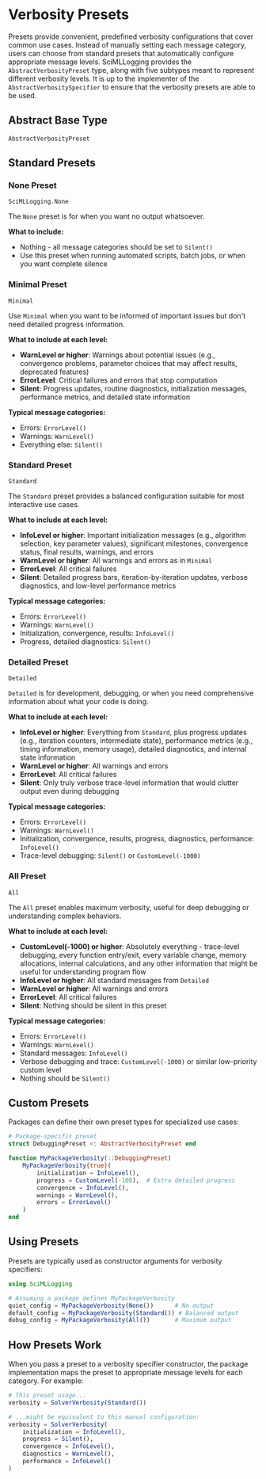 # Verbosity Presets

Presets provide convenient, predefined verbosity configurations that cover common use cases. Instead of manually setting each message category, users can choose from standard presets that automatically configure appropriate message levels. SciMLLogging provides the `AbstractVerbosityPreset` type, along with five subtypes meant to represent different verbosity levels. It is up to the implementer of the `AbstractVerbositySpecifier` to ensure that the verbosity presets are able to be used.  

## Abstract Base Type

```@docs
AbstractVerbosityPreset
```

## Standard Presets

### None Preset
```@docs
SciMLLogging.None
```

The `None` preset is for when you want no output whatsoever.

**What to include:**
- Nothing - all message categories should be set to `Silent()`
- Use this preset when running automated scripts, batch jobs, or when you want complete silence

### Minimal Preset
```@docs
Minimal
```

Use `Minimal` when you want to be informed of important issues but don't need detailed progress information.

**What to include at each level:**
- **WarnLevel or higher**: Warnings about potential issues (e.g., convergence problems, parameter choices that may affect results, deprecated features)
- **ErrorLevel**: Critical failures and errors that stop computation
- **Silent**: Progress updates, routine diagnostics, initialization messages, performance metrics, and detailed state information

**Typical message categories:**
- Errors: `ErrorLevel()`
- Warnings: `WarnLevel()`
- Everything else: `Silent()`

### Standard Preset
```@docs
Standard
```

The `Standard` preset provides a balanced configuration suitable for most interactive use cases.

**What to include at each level:**
- **InfoLevel or higher**: Important initialization messages (e.g., algorithm selection, key parameter values), significant milestones, convergence status, final results, warnings, and errors
- **WarnLevel or higher**: All warnings and errors as in `Minimal`
- **ErrorLevel**: All critical failures
- **Silent**: Detailed progress bars, iteration-by-iteration updates, verbose diagnostics, and low-level performance metrics

**Typical message categories:**
- Errors: `ErrorLevel()`
- Warnings: `WarnLevel()`
- Initialization, convergence, results: `InfoLevel()`
- Progress, detailed diagnostics: `Silent()`

### Detailed Preset
```@docs
Detailed
```

`Detailed` is for development, debugging, or when you need comprehensive information about what your code is doing.

**What to include at each level:**
- **InfoLevel or higher**: Everything from `Standard`, plus progress updates (e.g., iteration counters, intermediate state), performance metrics (e.g., timing information, memory usage), detailed diagnostics, and internal state information
- **WarnLevel or higher**: All warnings and errors
- **ErrorLevel**: All critical failures
- **Silent**: Only truly verbose trace-level information that would clutter output even during debugging

**Typical message categories:**
- Errors: `ErrorLevel()`
- Warnings: `WarnLevel()`
- Initialization, convergence, results, progress, diagnostics, performance: `InfoLevel()`
- Trace-level debugging: `Silent()` or `CustomLevel(-1000)`

### All Preset
```@docs
All
```

The `All` preset enables maximum verbosity, useful for deep debugging or understanding complex behaviors.

**What to include at each level:**
- **CustomLevel(-1000) or higher**: Absolutely everything - trace-level debugging, every function entry/exit, every variable change, memory allocations, internal calculations, and any other information that might be useful for understanding program flow
- **InfoLevel or higher**: All standard messages from `Detailed`
- **WarnLevel or higher**: All warnings and errors
- **ErrorLevel**: All critical failures
- **Silent**: Nothing should be silent in this preset

**Typical message categories:**
- Errors: `ErrorLevel()`
- Warnings: `WarnLevel()`
- Standard messages: `InfoLevel()`
- Verbose debugging and trace: `CustomLevel(-1000)` or similar low-priority custom level
- Nothing should be `Silent()`

## Custom Presets

Packages can define their own preset types for specialized use cases:

```julia
# Package-specific preset
struct DebuggingPreset <: AbstractVerbosityPreset end

function MyPackageVerbosity(::DebuggingPreset)
    MyPackageVerbosity{true}(
        initialization = InfoLevel(),
        progress = CustomLevel(-100),  # Extra detailed progress
        convergence = InfoLevel(),
        warnings = WarnLevel(),
        errors = ErrorLevel()
    )
end
```

## Using Presets

Presets are typically used as constructor arguments for verbosity specifiers:

```julia
using SciMLLogging

# Assuming a package defines MyPackageVerbosity
quiet_config = MyPackageVerbosity(None())      # No output
default_config = MyPackageVerbosity(Standard()) # Balanced output
debug_config = MyPackageVerbosity(All())       # Maximum output
```

## How Presets Work

When you pass a preset to a verbosity specifier constructor, the package implementation maps the preset to appropriate message levels for each category. For example:

```julia
# This preset usage...
verbosity = SolverVerbosity(Standard())

# ...might be equivalent to this manual configuration:
verbosity = SolverVerbosity(
    initialization = InfoLevel(),
    progress = Silent(),
    convergence = InfoLevel(),
    diagnostics = WarnLevel(),
    performance = InfoLevel()
)
```

